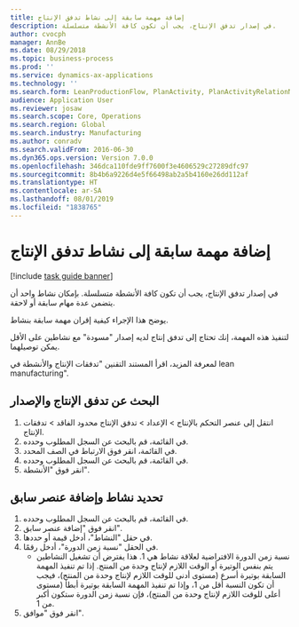 ```yaml
---
title: إضافة مهمة سابقة إلى نشاط تدفق الإنتاج
description: في إصدار تدفق الإنتاج، يجب أن تكون كافة الأنشطة متسلسلة.
author: cvocph
manager: AnnBe
ms.date: 08/29/2018
ms.topic: business-process
ms.prod: ''
ms.service: dynamics-ax-applications
ms.technology: ''
ms.search.form: LeanProductionFlow, PlanActivity, PlanActivityRelationNew, PlanActivityLookup
audience: Application User
ms.reviewer: josaw
ms.search.scope: Core, Operations
ms.search.region: Global
ms.search.industry: Manufacturing
ms.author: conradv
ms.search.validFrom: 2016-06-30
ms.dyn365.ops.version: Version 7.0.0
ms.openlocfilehash: 346dca110fde9ff7600f3e4606529c27289dfc97
ms.sourcegitcommit: 8b4b6a9226d4e5f66498ab2a5b4160e26dd112af
ms.translationtype: HT
ms.contentlocale: ar-SA
ms.lasthandoff: 08/01/2019
ms.locfileid: "1838765"
---
```

# <a name="add-a-predecessor-to-a-production-flow-activity"></a>إضافة مهمة سابقة إلى نشاط تدفق الإنتاج

[!include [task guide banner](../../includes/task-guide-banner.md)]

في إصدار تدفق الإنتاج، يجب أن تكون كافة الأنشطة متسلسلة. بإمكان نشاط واحد أن يتضمن عدة مهام سابقة أو لاحقة. 

يوضح هذا الإجراء كيفية إقران مهمة سابقة بنشاط. 

لتنفيذ هذه المهمة، إنك تحتاج إلى تدفق إنتاج لديه إصدار "مسودة" مع نشاطين على الأقل يمكن توصيلهما. 

لمعرفة المزيد، اقرأ المستند التقنين "تدفقات الإنتاج والأنشطة في lean manufacturing".


## <a name="find-the-production-flow-and-version"></a>البحث عن تدفق الإنتاج والإصدار
1. انتقل إلى عنصر التحكم بالإنتاج > الإعداد > تدفق الإنتاج محدود الفاقد > تدفقات الإنتاج.
2. في القائمة، قم بالبحث عن السجل المطلوب وحدده.
3. في القائمة، انقر فوق الارتباط في الصف المحدد.
4. في القائمة، قم بالبحث عن السجل المطلوب وحدده.
5. انقر فوق "الأنشطة".

## <a name="select-an-activity-and-add-a-predecessor"></a>تحديد نشاط وإضافة عنصر سابق
1. في القائمة، قم بالبحث عن السجل المطلوب وحدده.
2. انقر فوق "إضافة عنصر سابق".
3. في حقل "النشاط"، أدخل قيمة أو حددها.
4. في الحقل "نسبة زمن الدورة"، أدخل رقمًا.
    * نسبة زمن الدورة الافتراضية لعلاقة نشاط هي 1. هذا يفترض أن تشغيل النشاطين يتم بنفس الوتيرة أو الوقت اللازم لإنتاج وحدة من المنتج. إذا تم تنفيذ المهمة السابقة بوتيرة أسرع (مستوى أدنى للوقت اللازم لإنتاج وحدة من المنتج)، فيجب أن تكون النسبة أقل من 1، وإذا تم تنفيذ المهمة السابقة بوتيرة أبطأ (مستوى أعلى للوقت اللازم لإنتاج وحدة من المنتج)، فإن نسبة زمن الدورة ستكون أكبر من 1.  
5. انقر فوق "موافق".

